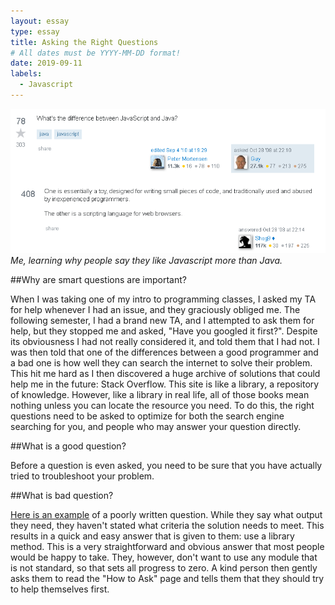 ```yaml
---
layout: essay
type: essay
title: Asking the Right Questions
# All dates must be YYYY-MM-DD format!
date: 2019-09-11
labels:
  - Javascript
---
```

<img class="ui tiny right spaced image" src="../images/Javascript.png">*Me, learning why people say they like Javascript more than Java.*

##Why are smart questions are important?   

When I was taking one of my intro to programming classes, I asked my TA for help whenever I had an issue, and they graciously obliged me. The following semester, I had a brand new TA, and I attempted to ask them for help, but they stopped me and asked, "Have you googled it first?". Despite its obviousness I had not really considered it, and told them that I had not. I was then told that one of the differences between a good programmer and a bad one is how well they can search the internet to solve their problem. This hit me hard as I then discovered a huge archive of solutions that could help me in the future: Stack Overflow. This site is like a library, a repository of knowledge. However, like a library in real life, all of those books mean nothing unless you can locate the resource you need. To do this, the right questions need to be asked to optimize for both the search engine searching for you, and people who may answer your question directly.

##What is a good question?

Before a question is even asked, you need to be sure that you have actually tried to troubleshoot your problem.

##What is bad question?

[Here is an example](https://stackoverflow.com/questions/57911789/how-would-i-loop-over-the-permutations-of-n-numbers-with-a-given-range-preferab) of a poorly written question. While they say what output they need, they haven't stated what criteria the solution needs to meet. This results in a quick and easy answer that is given to them: use a library method. This is a very straightforward and obvious answer that most people would be happy to take. They, however, don't want to use any module that is not standard, so that sets all progress to zero. A kind person then gently asks them to read the "How to Ask" page and tells them that they should try to help themselves first.
